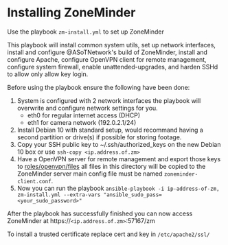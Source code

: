 # Installing ZoneMinder
Use the playbook `zm-install.yml` to set up ZoneMinder

This playbook will install common system utils, set up network interfaces, install and configure @ASoTNetwork's build of ZoneMinder, install and configure Apache, configure OpenVPN client for remote management, configure system firewall, enable unattended-upgrades, and harden SSHd to allow only allow key login.

Before using the playbook ensure the following have been done:
1. System is configured with 2 network interfaces the playbook will overwrite and configure network settings for you.
    - eth0 for regular internet access (DHCP)
    - eth1 for camera network (192.0.2.1/24)
1. Install Debian 10 with standard setup, would recommand having a second partition or drive(s) if possible for storing footage.
1. Copy your SSH public key to ~/.ssh/authorized_keys on the new Debian 10 box or use `ssh-copy <ip.address.of.zm>`
1. Have a OpenVPN server for remote management and export those keys to [roles/openvpn/files](roles/openvpn/files) all files in this directory will be copied to the ZoneMinder server main config file must be named `zoneminder-client.conf`.
1. Now you can run the playbook `ansible-playbook -i ip-address-of-zm, zm-install.yml --extra-vars "ansible_sudo_pass=<your_sudo_password>"`

After the playbook has successfully finished you can now access ZoneMinder at https://`<ip.address.of.zm>`:57167/zm

To install a trusted certificate replace cert and key in `/etc/apache2/ssl/`
